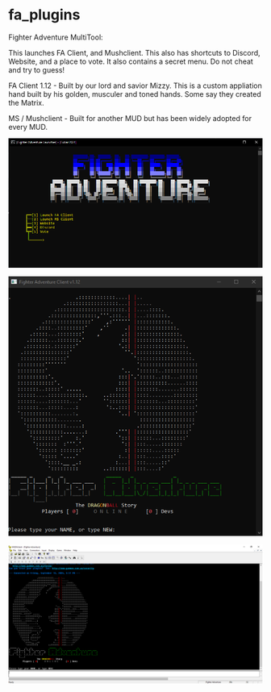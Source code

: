 # fa_plugins
Fighter Adventure MultiTool:

This launches FA Client, and Mushclient. This also has shortcuts to Discord, Website, and a place to vote. It also contains a secret menu. Do not cheat and try to guess!

FA Client 1.12 - Built by our lord and savior Mizzy. This is a custom appliation hand built by his golden, musculer and toned hands. Some say they created the Matrix.

MS / Mushclient - Built for another MUD but has been widely adopted for every MUD.

![FA MULTI-TOOL](screenshot.png)

![FA CLIENT 1.12](faclient112.png)

![MUSHCLiENT](mushclient.png)
